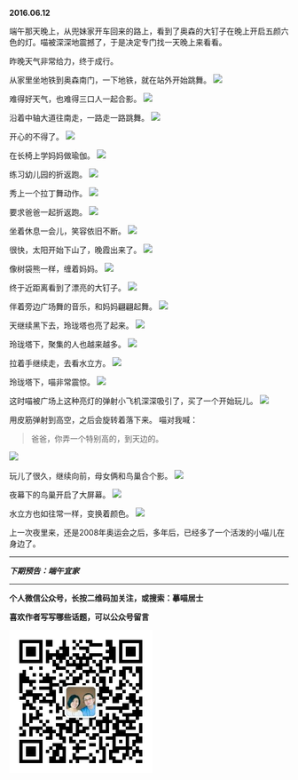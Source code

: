 **2016.06.12**

端午那天晚上，从兜妹家开车回来的路上，看到了奥森的大钉子在晚上开启五颜六色的灯。喵被深深地震撼了，于是决定专门找一天晚上来看看。

昨晚天气非常给力，终于成行。

从家里坐地铁到奥森南门，一下地铁，就在站外开始跳舞。
![](http://upload-images.jianshu.io/upload_images/51001-5d2311b11f737d79.jpg?imageMogr2/auto-orient/strip%7CimageView2/2/w/1240)

难得好天气，也难得三口人一起合影。
![](http://upload-images.jianshu.io/upload_images/51001-8977f8ae19d8193f.jpg?imageMogr2/auto-orient/strip%7CimageView2/2/w/1240)

沿着中轴大道往南走，一路走一路跳舞。
![](http://upload-images.jianshu.io/upload_images/51001-3b218bf40e0ac6f1.jpg?imageMogr2/auto-orient/strip%7CimageView2/2/w/1240)

开心的不得了。
![](http://upload-images.jianshu.io/upload_images/51001-71f119ac5f779209.jpg?imageMogr2/auto-orient/strip%7CimageView2/2/w/1240)

在长椅上学妈妈做瑜伽。
![](http://upload-images.jianshu.io/upload_images/51001-5786d03d8b9b63ab.jpg?imageMogr2/auto-orient/strip%7CimageView2/2/w/1240)

练习幼儿园的折返跑。
![](http://upload-images.jianshu.io/upload_images/51001-e139e25e02cd03fa.jpg?imageMogr2/auto-orient/strip%7CimageView2/2/w/1240)

秀上一个拉丁舞动作。
![](http://upload-images.jianshu.io/upload_images/51001-9d0d5532d2e551ef.jpg?imageMogr2/auto-orient/strip%7CimageView2/2/w/1240)

要求爸爸一起折返跑。
![](http://upload-images.jianshu.io/upload_images/51001-d5fa866273872903.jpg?imageMogr2/auto-orient/strip%7CimageView2/2/w/1240)

坐着休息一会儿，笑容依旧不断。
![](http://upload-images.jianshu.io/upload_images/51001-61308478b22e8c30.jpg?imageMogr2/auto-orient/strip%7CimageView2/2/w/1240)

很快，太阳开始下山了，晚霞出来了。
![](http://upload-images.jianshu.io/upload_images/51001-4ad2ea321ccee10b.jpg?imageMogr2/auto-orient/strip%7CimageView2/2/w/1240)

像树袋熊一样，缠着妈妈。
![](http://upload-images.jianshu.io/upload_images/51001-6ab7b5da6ab854e5.jpg?imageMogr2/auto-orient/strip%7CimageView2/2/w/1240)

终于近距离看到了漂亮的大钉子。
![](http://upload-images.jianshu.io/upload_images/51001-c86fc07487b4dda8.jpg?imageMogr2/auto-orient/strip%7CimageView2/2/w/1240)

伴着旁边广场舞的音乐，和妈妈翩翩起舞。
![](http://upload-images.jianshu.io/upload_images/51001-96f93a7444d6dbe8.jpg?imageMogr2/auto-orient/strip%7CimageView2/2/w/1240)

天继续黑下去，玲珑塔也亮了起来。
![](http://upload-images.jianshu.io/upload_images/51001-2c6712195337550d.jpg?imageMogr2/auto-orient/strip%7CimageView2/2/w/1240)

玲珑塔下，聚集的人也越来越多。
![](http://upload-images.jianshu.io/upload_images/51001-6664e954ce7cd26f.jpg?imageMogr2/auto-orient/strip%7CimageView2/2/w/1240)

拉着手继续走，去看水立方。
![](http://upload-images.jianshu.io/upload_images/51001-9a925d3c83201b09.jpg?imageMogr2/auto-orient/strip%7CimageView2/2/w/1240)

玲珑塔下，喵非常震惊。
![](http://upload-images.jianshu.io/upload_images/51001-fb3962b6f8ebefb6.jpg?imageMogr2/auto-orient/strip%7CimageView2/2/w/1240)

这时喵被广场上这种亮灯的弹射小飞机深深吸引了，买了一个开始玩儿。
![](http://upload-images.jianshu.io/upload_images/51001-ff2fccc147b41893.jpg?imageMogr2/auto-orient/strip%7CimageView2/2/w/1240)

用皮筋弹射到高空，之后会旋转着落下来。
喵对我喊：
>爸爸，你弄一个特别高的，到天边的。

![](http://upload-images.jianshu.io/upload_images/51001-f6dc1e7156d2ac2c.jpg?imageMogr2/auto-orient/strip%7CimageView2/2/w/1240)

玩儿了很久，继续向前，母女俩和鸟巢合个影。
![](http://upload-images.jianshu.io/upload_images/51001-233378023ea573ce.jpg?imageMogr2/auto-orient/strip%7CimageView2/2/w/1240)

夜幕下的鸟巢开启了大屏幕。
![](http://upload-images.jianshu.io/upload_images/51001-1607688ae794e2f3.jpg?imageMogr2/auto-orient/strip%7CimageView2/2/w/1240)

水立方也如往常一样，变换着颜色。
![](http://upload-images.jianshu.io/upload_images/51001-3fd11d4cbbb8ab12.jpg?imageMogr2/auto-orient/strip%7CimageView2/2/w/1240)

上一次夜里来，还是2008年奥运会之后，多年后，已经多了一个活泼的小喵儿在身边了。

***

***下期预告：端午宜家***

***


**个人微信公众号，长按二维码加关注，或搜索：摹喵居士**

**喜欢作者写写哪些话题，可以公众号留言**

![](https://github.com/jiluofu/jiluofu.github.com/raw/master/momiaojushi/static/qrcode.jpg)